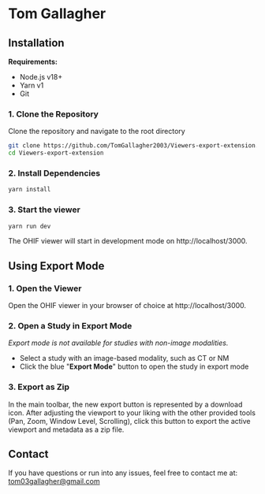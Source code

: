 # Tom Gallagher


## Installation

**Requirements:**
- Node.js v18+ 
- Yarn v1 
- Git

### 1. Clone the Repository
Clone the repository and navigate to the root directory

```bash
git clone https://github.com/TomGallagher2003/Viewers-export-extension.git
cd Viewers-export-extension
```

### 2. Install Dependencies

```bash
yarn install
```

### 3. Start the viewer

```bash
yarn run dev
```

The OHIF viewer will start in development mode on http://localhost/3000.


## Using Export Mode


### 1. Open the Viewer

Open the OHIF viewer in your browser of choice at http://localhost/3000.

### 2. Open a Study in Export Mode

_Export mode is not available for studies with non-image modalities._

- Select a study with an image-based modality, such as CT or NM
- Click the blue "**Export Mode**" button to open the study in export mode

### 3. Export as Zip
In the main toolbar, the new export button is represented by a download icon.
After adjusting the viewport to your liking with the other provided tools (Pan, Zoom, Window Level, Scrolling), 
click this button to export the active viewport and metadata as a zip file.



## Contact

If you have questions or run into any issues, feel free to contact me at:  
tom03gallagher@gmail.com